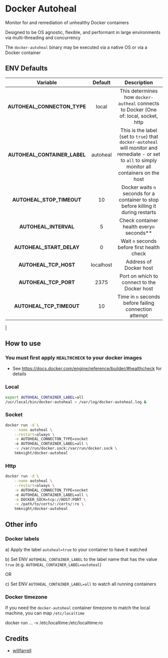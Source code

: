 # Docker Autoheal

Monitor for and remediation of unhealthy Docker containers

Designed to be OS agnostic, flexible, and performant in large environments via multi-threading and concurrency

The `docker-autoheal` binary may be executed via a native OS or via a Docker container

## ENV Defaults

| Variable                     | Default               | Description                                                                                                                                        |
|:----------------------------:|:---------------------:|:--------------------------------------------------------------------------------------------------------------------------------------------------:|
| **AUTOHEAL_CONNECTON_TYPE**  | local                 | This determines how `docker-autheal` connects to Docker (One of: local, socket, http                                                               |
| **AUTOHEAL_CONTAINER_LABEL** | autoheal              | This is the label (set to `true`) that `docker-autoheal` will monitor and remediate - or set to `all` to simply monitor all containers on the host |
| **AUTOHEAL_STOP_TIMEOUT**    | 10                    | Docker waits `n` seconds for a container to stop before killing it during restarts <!-- (overridable via label; see below) -->                     |
| **AUTOHEAL_INTERVAL**        | 5                     | Check container health every`n` seconds**                                                                                                          |
| **AUTOHEAL_START_DELAY**     | 0                     | Wait `n` seconds before first health check                                                                                                         |
| **AUTOHEAL_TCP_HOST**        | localhost             | Address of Docker host                                                                                                                             |
| **AUTOHEAL_TCP_PORT**        | 2375                  | Port on which to connect to the Docker host                                                                                                        |
| **AUTOHEAL_TCP_TIMEOUT**     | 10                    | Time in `n` seconds before failing connection attempt                                                                                              |
|
<!-- | **AUTOHEAL_KEY_PATH** | /opt/docker-autoheal/tls/key.pem                                                                                                                   | Fully qualified path to key.pem |
<!-- | **AUTOHEAL_KEY_PATH**        | /opt/docker-autoheal/tls/key.pem  | Fully qualified path to key.pem                                                                                                                    |
| **AUTOHEAL_CERT_PATH**       | /opt/docker-autoheal/tls/cert.pem | Fully qualified path to cert.pem                                                                                                                   |
| **AUTOHEAL_CA_PATH**         | /opt/docker-autoheal/tls/ca.pem   | Fully qualified path to ca.pem                                                                                                                     | -->
<!-- |WEBHOOK_URL                      |            |Post messages to the webhook following actions on unhealthy container                                                          | -->

<!--
### Optional Container Labels

| Label                             | Value    | Description                                                                                                                       |
|:---------------------------------:|:--------:|:---------------------------------------------------------------------------------------------------------------------------------:|
| **autoheal.stop.timeout**         | 20       | Per container override of the stop timeout (in seconds) during restart                                                            |
-->

## How to use

### You must first apply `HEALTHCHECK` to your docker images

- See <https://docs.docker.com/engine/reference/builder/#healthcheck> for details

### Local

```bash
export AUTOHEAL_CONTAINER_LABEL=all
/usr/local/bin/docker-autoheal > /var/log/docker-autoheal.log &
```

### Socket

```bash
docker run -d \
    --name autoheal \
    --restart=always \
    -e AUTOHEAL_CONNECTON_TYPE=socket
    -e AUTOHEAL_CONTAINER_LABEL=all \
    -v /var/run/docker.sock:/var/run/docker.sock \
    tmknight/docker-autoheal
```

### Http

```bash
docker run -d \
    --name autoheal \
    --restart=always \
    -e AUTOHEAL_CONNECTON_TYPE=socket
    -e AUTOHEAL_CONTAINER_LABEL=all \
    -e DOCKER_SOCK=tcp://HOST:PORT \
    -v /path/to/certs/:/certs/:ro \
    tmknight/docker-autoheal
```

## Other info

### Docker labels

a) Apply the label `autoheal=true` to your container to have it watched

b) Set ENV `AUTOHEAL_CONTAINER_LABEL` to the label name that has the value `true` (e.g. `AUTOHEAL_CONTAINER_LABEL=autoheal`)

OR

c) Set ENV `AUTOHEAL_CONTAINER_LABEL=all` to watch all running containers

<!--
See <https://docs.docker.com/engine/security/https/> for how to configure TCP with mTLS

The certificates and keys need these names:

- ca.pem
- client-cert.pem
- client-key.pem
-->

### Docker timezone

If you need the `docker-autoheal` container timezone to match the local machine, you can map `/etc/localtime`

docker run ... -v /etc/localtime:/etc/localtime:ro

<!--
## Testing

```bash
docker build -t autoheal .

docker run -d \
    -e AUTOHEAL_CONTAINER_LABEL=all \
    -v /var/run/docker.sock:/var/run/docker.sock \
    autoheal
```
-->

## Credits

- [willfarrell](https://github.com/willfarrell)
